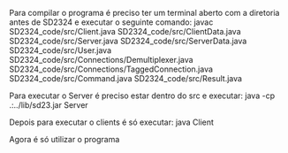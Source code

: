 Para compilar o programa é preciso ter um terminal aberto com a diretoria antes de SD2324 e executar o seguinte comando:
javac SD2324_code/src/Client.java SD2324_code/src/ClientData.java SD2324_code/src/Server.java SD2324_code/src/ServerData.java SD2324_code/src/User.java SD2324_code/src/Connections/Demultiplexer.java SD2324_code/src/Connections/TaggedConnection.java SD2324_code/src/Command.java SD2324_code/src/Result.java

Para executar o Server é preciso estar dentro do src e executar:
java -cp .:../lib/sd23.jar Server

Depois para executar o clients é só executar:
java Client

Agora é só utilizar o programa
